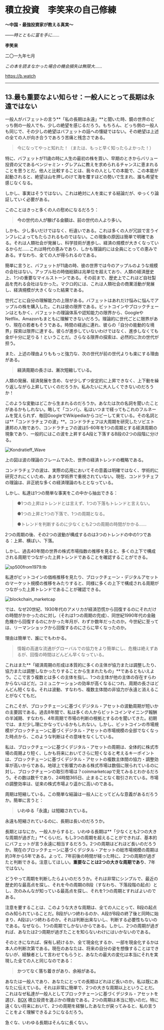 # **積立投資　李笑来の自己修練**

**～中国・最強投資家が教える真実～**

*――時とともに富を手に……*

**李笑来**

二〇一九年七月

*この本を読まなかった場合の機会損失は無限大……*

https://b.watch

------

## **13.最も重要なよい知らせ：一般人にとって長期は永遠ではない**

一般人がバフェットの言う**「私の長期は永遠」**と聞いた時、鏡の世界のどっち側の一般人でも、少しの絶望を感じるだろう。もちろん、どっち側の一般人も同じで、その少しの絶望はバフェットの話への懐疑ではない。その絶望は上述の全ての人が向き合うであろう苦痛と残念さである。

> 今になってやっと知れた！（または、もっと早く知ったらよかった！）

特に、バフェットが11歳の時に人生の最初の株を買い、早期のときからバリュー投資の父であるベンジャミン・グレアムに教えを求められるチャンスに恵まれることを思うとだ。他人と比較することは、我々の人としての本能で、この本能が起動されると、絶望は山を押しのけて海を覆すほどの勢いで生まれ、誰も希望を感じなくなる。

しかし、事実はそうではない。これは絶対に人を楽にする結論だが、ゆっくり論証していく必要がある。

このことはきっと多くの人の慰めになるだろう：

> **今の世代の人が稼げる金額は、前の世代の人より多い。**

しかも、少し多いだけではなく、桁違いである。これは多くの人が冗談で言うインフレによってもたらされるものではない。この現象の原因は簡単で明確である。それは人類社会が発展し、科学技術が進歩し、経済の規模が大きくなっているからだ……これは時代の恵みであり、しかも理論的には全員にとっての恵みである。すなわち、全ての人が得られるのである。

簡単に言うと、バフェットが11歳の時、彼の世界では今のアップルのような規模の会社はない。アップル社の時価総額は兆単位を超えており、人類の経済歴史上、1つの重要なマイルストーンである。その前まで、歴史上でこれほど自社製品を売れる会社はなかった。マクロ的には、これは人類社会の商業活動が発展し、経済規模が大きくなった結果である。

世代ごとに自分の理解能力の上限がある。バフェットはあれだけ悩みに悩んでアップルの株を購入した。これは彼の限界である。ビットコインやブロックチェーンはともかく、バフェットの理論体系や認知能力の限界から、GoogleやNetflix、Amazonもまともに理解できないだろう。理論的に世代ごとに限界があり、現在の若者もそうである。時間の経過に連れ、彼らの「自分の能動的な境界」探索は限界に達する。彼らが進歩していないわけではなく、進歩しなくても金が十分に足りる！ということだ。さらなる限界の探索は、必然的に次の世代が担う。

また、上述の理由よりももっと強力な、次の世代が前の世代よりも楽にする理由がある。

> **経済周期の長さは、漸次短縮している。**

人類の発展、経済発展を含め、なぜ少しずつ安定的に上昇できなく、上下動を繰り返しながら上昇していくのだろうか。私みたいに大人しくできないのだろうか！

このような変動はどこから生まれるのだろうか。あなたは次の名詞を聞いたことがあるかもしれない。略して「コンパ」、私はいつまで経ってもこれのフルネームを覚えられず、毎回GoogleでWikipediaからコピーして来ている。その名詞とは**「コンドラチェフの波」**。コンドラチェフは大周期を研究したソビエト連邦の人物であり、コンドラチェフの波は5-60年を1つの周期とする経済周期の現象であり、一般的にはこの波を上昇するA段と下落するB段の2つの段階に分ける。

![Kondratieff_Wave](C:/Users/admin/Desktop/images/Kondratieff_Wave.png) 

上の図は波の理論のフレームでみた、世界の経済トレンドの概略である。

コンドラチェフの波は、実際の応用においてその意義は明確ではなく、学術的に研究されにくいため、あまり学術界で重視されていない。現在、コンドラチェフの理論は、非正統な多くの経済理論のもととなっている。

しかし、私達は1つの簡単な事実をこの中から抽出できる：

> ●1つの上昇はトレンドとは言えず、1つの下落もトレンドと言えない。
>
> ●1つの上昇と1つの下落で、1つの周期となる。
>
> ●トレンドを判断するのに少なくとも2つの周期の時間がかかる……

2つの周期の後、その2つの波動が構成するのは3つのトレンドの中の1つである：上昇、横ばい、下落。

しかし、過去40年間の世界の株式市場指数の推移を見ると、多くの上下で構成される周期でつながった上昇トレンドであることを確認することができる。

![sp500from1979.tb](C:/Users/admin/Desktop/images/sp500from1979.tb.png) 

私達がビットコインの価格推移を見たり、ブロックチェーン・デジタルアセットのマーケット規模の推移をみたりすると、同様に多くの上下で構成される周期がつながった上昇トレンドであることが確認できる。

![blockchain_marketcap](C:/Users/admin/Desktop/images/blockchain_marketcap.png) 

では、なぜ20世紀、1930年代のアメリカが経済恐慌から回復するのにそれだけの時間がかかったのに対し（それは1つの周期の完成）、同世紀1990年代の金融危機から回復するのにかかった年月が、わずか数年だったのか。今世紀に至っては、リーマンショックから回復するのにさらに早くなったのか。

理由は簡単で、誰にでもわかる。

> 情報の高速な流通がグローバルでの協力をより簡単にし、危機は絶えずあるが、回復の時間はどんどん早くなっている。

これはまた**「経済周期の形成は本質的に多くの主体が協力または調整したり、協力または調整しなかったりすることから生まれたもの」**であるともいえよう。ここで言う複数とは多くの主体を指し、1つの主体が他の主体の存在すらわからないほどだ。コミュニケーションの効率が高くなるにつれ、周期の長さはどんどん短くなる。それは波動、すなわち、複数主体間の非協力が永遠と消えることがなくてもだ。

これこそが、ブロックチェーンに基づくデジタル・アセットの波動周期が短いかの主要因である。過去8年間で、私は多くの人からビットコインマイニング報酬の半減期、すなわち、4年周期で市場の判断の根拠とするのを聞いてきた。初期では、まだ少し理にかなっているかもしれない。しかし、ビットコインの市場規模がブロックチェーンに基づくデジタル・アセットの市場規模の全部でなくなった時点から、このような判断はその意味をなくしている。

私は、ブロックチェーンに基づくデジタル・アセットの周期は、全体的に株式市場の周期より短く、しかも将来においてさらに短くなると考えるキーポイントは、ブロックチェーンに基づくデジタル・アセットの複数主体間の協力・調整効率が高いからである。地球上で影響力のある株式市場は数個に限られているのに対し、ブロックチェーンの取引市場は？coinmarketcapで見てみるとわかるだろう。その数は数千であり、24時間365日、止まることなく取引されている。市場の調整効率は、従来の株式市場より遥かに高いのである。

周期は短縮している。この簡単な結論は一般人にとってどんな意義があるだろうか。簡単に言うと：

> **いわゆる「永遠」は短縮されている。**

永遠も短縮されているのに、長期は長いのだろうか。

長期とはなにか。一般人からすると、いわゆる長期は**「少なくとも2つの大きな周期が過ぎた」**くらいだ。もし3つの周期を超えることができれば、基本的にバフェットが言う永遠に相当するだろう。2つの周期はどれほど長いのだろうか。現在のブロックチェーンに基づくデジタル・アセットの総市場規模の周期は約3年から5年である。よって、7年前後の時間が経った時に、2つの周期が過ぎたと判断できる。注意してほしい。**重要なことは2つの大きな周期であり**、7年ではない。

どうやって周期を判断したらよいのだろうか。それは非常にシンプルで、最近の歴史的な最高点を探し、それを今の周期のB段（すなわち、下落段階の起点）とし、次のみんなが知っている最高点を探し、それを1つの周期とすればよいのである。

注意を要することは、このような大きな周期は、全ての人にとって、B段の起点のみ知られていることだ。B段がいつ終わるのか、A段がB段の終了後と同時に始まり、A段はいつ終わるのか。それは判断出来ないし、判断する必要性もないのである。なぜなら、1つの周期でしかないからである。しかし、2つの周期が過ぎれば、あなたは2つ周期が過ぎたことを知らないわけにはいかないのである。

そのときになれば、保有し続けるか、全て現金化するか、一部を現金化するかは本人の判断次第である。現在のあなたは、将来の自分の姿を想像することはできないが、経験者として言わせてもらうと、あなたの最大の変化は本当にそれを実現した全ての人と同じなのである：

> **かつてなく落ち着きがあり、余裕がある。**

あなたは一般人であり、あなたにとっての長期はどれほど長いのか。私は既にあなたに伝えている。それは非常に簡単で、2つの大きな周期以上ということだ。これはなぜ私達が一般人としてブロックチェーンに基づくデジタル・アセットを選び、[BOX](https://b.watch) 積立投資を選ぶかの理由である。2つの周期は本当に短いのだ。特に遠くない将来において、2つの周期を経験したあなたが戻ってみると、私の言うことをよく理解できるようになるだろう。

急ぐな、いわゆる長期はそんなに長くない。